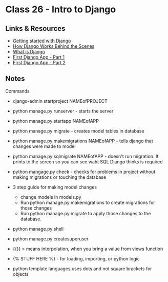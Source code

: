 # Class 26 - Intro to Django

## Links & Resources

- [Getting started with Django](https://www.djangoproject.com/start/)
- [How Django Works Behind the Scenes](https://wsvincent.com/how-django-works-behind-the-scenes/)
- [What is Django](https://developer.mozilla.org/en-US/docs/Learn/Server-side/Django/Introduction)
- [First Django App - Part 1](https://docs.djangoproject.com/en/3.0/intro/tutorial01/)
- [First Django App - Part 2](https://docs.djangoproject.com/en/3.0/intro/tutorial02/)

## Notes

Commands

- django-admin startproject NAMEofPROJECT
- python manage.py runserver - starts the server
- python manage.py startapp NAMEofAPP
- python manage.py migrate - creates model tables in database
- python manage.py makemigrations NAMEofAPP - tells django that changes were made to model
- python manage.py sqlmigrate NAMEofAPP - doesn't run migration. It prints to the screen so you can see waht SQL Django thinks is required
- python mangage.py check - checks for problems in project without making migrations or touching the database
- 3 step guide for making model changes
  - change models in models.py
  - Run python manage.py makemigrations to create migrations for those changes
  - Run python manage.py migrate to apply those changes to the database.
- python manage.py shell
- python manage.py createsuperuser

- {{}} > means interpolation, when you bring a value from views function
- {% STUFF HERE %} - for loading, importing, or python logic
- python template languages uses dots and not square brackets for objects
